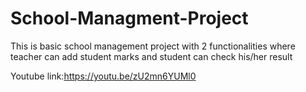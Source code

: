 # School-Managment-Project
This is basic school management project with 2 functionalities where teacher can add student marks and student can check his/her result

Youtube link:https://youtu.be/zU2mn6YUMl0
